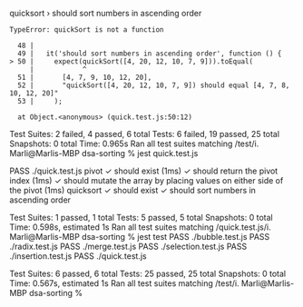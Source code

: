 quicksort › should sort numbers in ascending order

    TypeError: quickSort is not a function

      48 |
      49 |   it('should sort numbers in ascending order', function () {
    > 50 |     expect(quickSort([4, 20, 12, 10, 7, 9])).toEqual(
         |            ^
      51 |       [4, 7, 9, 10, 12, 20],
      52 |       "quickSort([4, 20, 12, 10, 7, 9]) should equal [4, 7, 8, 10, 12, 20]"
      53 |     );

      at Object.<anonymous> (quick.test.js:50:12)

Test Suites: 2 failed, 4 passed, 6 total
Tests:       6 failed, 19 passed, 25 total
Snapshots:   0 total
Time:        0.965s
Ran all test suites matching /test/i.
Marli@Marlis-MBP dsa-sorting % jest quick.test.js

 PASS  ./quick.test.js
  pivot
    ✓ should exist (1ms)
    ✓ should return the pivot index (1ms)
    ✓ should mutate the array by placing values on either side of the pivot (1ms)
  quicksort
    ✓ should exist
    ✓ should sort numbers in ascending order

Test Suites: 1 passed, 1 total
Tests:       5 passed, 5 total
Snapshots:   0 total
Time:        0.598s, estimated 1s
Ran all test suites matching /quick.test.js/i.
Marli@Marlis-MBP dsa-sorting % jest test
 PASS  ./bubble.test.js
 PASS  ./radix.test.js
 PASS  ./merge.test.js
 PASS  ./selection.test.js
 PASS  ./insertion.test.js
 PASS  ./quick.test.js

Test Suites: 6 passed, 6 total
Tests:       25 passed, 25 total
Snapshots:   0 total
Time:        0.567s, estimated 1s
Ran all test suites matching /test/i.
Marli@Marlis-MBP dsa-sorting % 